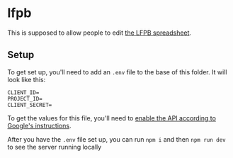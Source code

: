 # lfpb

This is supposed to allow people to edit [the LFPB spreadsheet](https://docs.google.com/spreadsheets/d/1xEPQ8nRF2iuiSvzLhFj8zH7OJIYm_Iy-yojHF-wK0x0/edit?usp=drive_web&ouid=100119985712429120778).

## Setup

To get set up, you'll need to add an `.env` file to the base of this folder. It will look like this:

```
CLIENT_ID=
PROJECT_ID=
CLIENT_SECRET=
```

To get the values for this file, you'll need to [enable the API according to Google's instructions](https://developers.google.com/sheets/api/quickstart/nodejs#step_1_turn_on_the).

After you have the `.env` file set up, you can run `npm i` and then `npm run dev` to see the server running locally